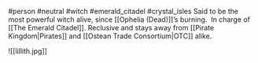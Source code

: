 #person #neutral #witch #emerald_citadel #crystal_isles
Said to be the most powerful witch alive, since [[Ophelia (Dead)]]’s burning.  In charge of [[The Emerald Citadel]].  Reclusive and stays away from [[Pirate Kingdom|Pirates]] and [[Ostean Trade Consortium|OTC]] alike.

![[lillith.jpg]]